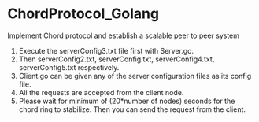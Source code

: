 # ChordProtocol_Golang
Implement Chord protocol and establish a scalable peer to peer system

1) Execute the serverConfig3.txt file first with Server.go.
2) Then serverConfig2.txt, serverConfig.txt, serverConfig4.txt, serverConfig5.txt respectively.
3) Client.go can be given any of the server configuration files as its config file.
4) All the requests are accepted from the client node.
5) Please wait for minimum of (20*number of nodes) seconds for the chord ring to stabilize. Then you can send the request from the client.